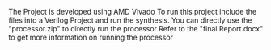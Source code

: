 The Project is developed using AMD Vivado
To run this project include the files into a Verilog Project and run the synthesis. You can directly use the "processor.zip" to directly run the processor
Refer to the "final Report.docx" to get more information on running the processor
